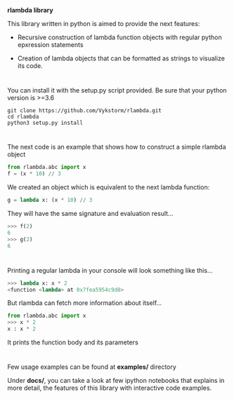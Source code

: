 
**rlambda library**


This library written in python is aimed to provide the next features:
- Recursive construction of lambda function objects with regular python epxression
statements

- Creation of lambda objects that can be formatted as strings to visualize
its code.

#

You can install it with the setup.py script provided. Be sure that your python version is >=3.6
```
git clone https://github.com/Vykstorm/rlambda.git
cd rlambda
python3 setup.py install
```

#

The next code is an example that shows how to construct a simple rlambda object
```python
from rlambda.abc import x
f = (x * 10) // 3
```

We created an object which is equivalent to the next lambda function:
```python
g = lambda x: (x * 10) // 3
```

They will have the same signature and evaluation result...
```python
>>> f(2)
6
>>> g(2)
6
```


#


Printing a regular lambda in your console will look something like this...

```python
>>> lambda x: x * 2
<function <lambda> at 0x7fea5954c9d8>
```

But rlambda can fetch more information about itself...
```python
from rlambda.abc import x
>>> x * 2
x : x * 2
``` 
It prints the function body and its parameters


#

Few usage examples can be found at **examples/** directory

Under **docs/**, you can take a look at few ipython notebooks that explains in more detail, the features of this library with interactive code examples.

